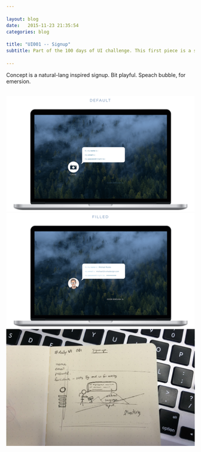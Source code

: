 ```yaml
---

layout: blog
date:   2015-11-23 21:35:54
categories: blog

title: "UI001 -- Signup"
subtitle: Part of the 100 days of UI challenge. This first piece is a signup concept.

---
```


Concept is a natural-lang inspired signup. Bit playful. Speach bubble, for emersion. 

<br>

<img class="item w1" src="../img/dailyui/001-signup-empty_@2x.png" alt="Signup concept - empty state"/>
<img class="item w1" src="../img/dailyui/001-signup-filled_@2x.png" alt="Signup concept - filled in state"/>
<img class="item w1" src="../img/dailyui/001-signup-sketch_@2x.jpg" alt="Signup concept - quick paper sketch"/>